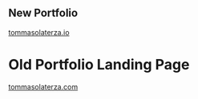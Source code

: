 ## New Portfolio 

[tommasolaterza.io](https://tommasolaterza.io)

# Old Portfolio Landing Page

[tommasolaterza.com](https://tommasoltrz.github.io/)
